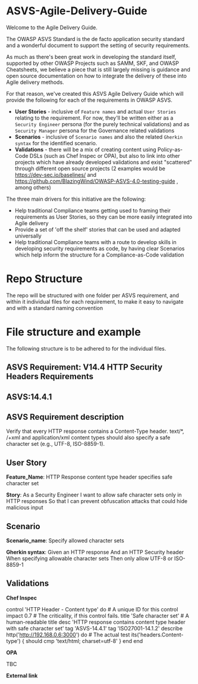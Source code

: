 # ASVS-Agile-Delivery-Guide

Welcome to the Agile Delivery Guide.

The OWASP ASVS Standard is the de facto application security standard and a wonderful document to support the setting of security requirements.

As much as there's been great work in developing the standard itself, supported by other OWASP Projects such as SAMM, SKF, and OWASP Cheatsheets, we believe a piece that is still largely missing is guidance and open source documentation on how to integrate the delivery of these into Agile delivery methods.

For that reason, we've created this ASVS Agile Delivery Guide which will provide the following for each of the requirements in OWASP ASVS.

- **User Stories** - inclusive of `Feature names` and actual `User Stories` relating to the requirement. For now, they'll be written either as a `Security Engineer` persona (for the purely technical validations) and as `Security Manager` persona for the Governance related validations
- **Scenarios** - inclusive of `Scenario names` and also the related `Gherkin syntax` for the identified scenario.
- **Validations** - there will be a mix of creating content using Policy-as-Code DSLs (such as Chef Inspec or OPA), but also to link into other projects which have already developed validations and exist "scattered" through different open source projects (2 examples would be https://dev-sec.io/baselines/ and https://github.com/BlazingWind/OWASP-ASVS-4.0-testing-guide , among others)

The three main drivers for this initiative are the following:
- Help traditional Compliance teams getting used to framing their requirements as User Stories, so they can be more easily integrated into Agile delivery
- Provide a set of 'off the shelf' stories that can be used and adapted universally
- Help traditional Compliance teams with a route to develop skills in developing security requirements as code, by having clear Scenarios which help inform the structure for a Compliance-as-Code validation

# Repo Structure
The repo will be structured with one folder per ASVS requirement, and within it individual files for each requirement, to make it easy to navigate and with a standard naming convention

# File structure and example

The following structure is to be adhered to for the individual files.

## ASVS Requirement: V14.4 HTTP Security Headers Requirements
## ASVS:14.4.1

## ASVS Requirement description
Verify that every HTTP response contains a Content-Type header. text/*, /+xml and application/xml content types should also specify a safe character set (e.g., UTF-8, ISO-8859-1).

## User Story
**Feature_Name**: HTTP Response content type header specifies safe character set

**Story**:
As a Security Engineer
I want to allow safe character sets only in HTTP responses
So that I can prevent obfuscation attacks that could hide malicious input

## Scenario
**Scenario_name**: Specify allowed character sets

**Gherkin syntax**:
Given an HTTP response
And an HTTP Security header
When specifying allowable character sets
Then only allow UTF-8 or ISO-8859-1

## Validations

**Chef Inspec**

control 'HTTP Header - Content type' do                        # A unique ID for this control
  impact 0.7                                # The criticality, if this control fails.
  title 'Safe character set'             # A human-readable title
  desc 'HTTP response contains content type header with safe character set'
  tag 'ASVS-14.4.1'
  tag 'ISO27001-14.1.2'
  describe http('http://192.168.0.6:3000') do                  # The actual test
    its('headers.Content-type') { should cmp 'text/html; charset=utf-8' }
  end
end

**OPA**

TBC

**External link**
<URL>
